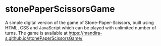 # stonePaperScissorsGame
A simple digital version of the game of Stone-Paper-Scissors, built using HTML, CSS and JavaScript which can be played with unlimited number of turns.
The game is available at https://mandira-s.github.io/stonePaperScissorsGame/
